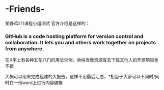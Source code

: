 # -Friends-
某野鸡211课程小组测试
官方介绍是这样的：

### GitHub is a code hosting platform for version control and collaboration. It lets you and others work together on projects from anywhere.


在X乎上有各种五花八门的用法举例，单纯当做资源库去下载其他人的开源项目也不错


大概可以用来完成组建的大报告，这样不用最后汇总，*相当于大家可以不同时/同时在一份word上进行内容编辑
